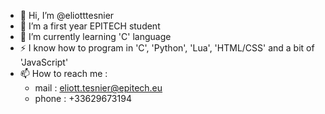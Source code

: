 - 👋 Hi, I’m @eliotttesnier
- 👀 I’m a first year EPITECH student
- 🌱 I’m currently learning 'C' language
- ⚡ I know how to program in 'C', 'Python', 'Lua', 'HTML/CSS' and a bit of 'JavaScript'
- 📫 How to reach me :
    - mail : eliott.tesnier@epitech.eu
    - phone :  +33629673194

<!---
eliotttesnier/eliotttesnier is a ✨ special ✨ repository because its `README.md` (this file) appears on your GitHub profile.
You can click the Preview link to take a look at your changes.
--->
